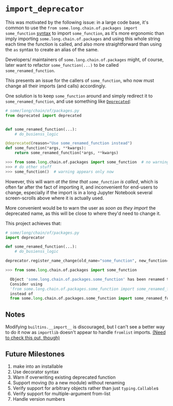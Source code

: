# `import_deprecator`

This was motivated by the following issue:
in a large code base, it's common to use the `from some.long.chain.of.packages import some_function` [syntax](https://docs.python.org/3.10/reference/simple_stmts.html#import:~:text=from%20foo.bar%20import%20baz%20%20%20%20%23%20foo%2C%20foo.bar%2C%20and%20foo.bar.baz%20imported%2C%20foo.bar.baz%20bound%20as%20baz) to import `some_function`, as it's more ergonomic than imply importing `some.long.chain.of.packages` and using this whole string each time the function is called, and also more straightforward than using the `as` syntax to create an alias of the same. 

Developers/ maintainers of `some.long.chain.of.packages` might, of course, later want to refactor `some_function(...)` to be called `some_renamed_function`.

This presents an issue for the callers of `some_function`, who now must change all their imports (and calls) accordingly. 

One solution is to keep `some_function` around and simply redirect it to `some_renamed_function`, and use something like  [`Deprecated`](https://pypi.org/project/Deprecated/):

```python
# some/long/chain/of/packages.py
from deprecated import deprecated


def some_renamed_function(...):
    # do_busienss_logic

@deprecated(reason="Use some_renamed_function instead")
def some_function(*args, **kwargs):
    return some_renamed_function(*args, **kwargs)
```

```python
>>> from some.long.chain.of.packages import some_function  # no warning
>>> # do other stuff
>>> some_function()  # warning appears only now

```

However, this will warn _at the time that `some_function` is called_, which is often far after the fact of importing it, and inconvenient for end-users to change, especially if the import is in a long Jupyter Notebook several screen-scrolls above where it is actually used. 

More convenient would be to warn the user as _soon as they import_ the deprecated name, as this will be close to where they'd need to change it.

This project achieves that:

```python
# some/long/chain/of/packages.py
import deprecator

def some_renamed_function(...):
    # do_busienss_logic

deprecator.register_name_change(old_name="some_function", new_function=some_renamed_function)
```

```python
>>> from some.long.chain.of.packages import some_function

  Object 'some.long.chain.of.packages.some_function' has been renamed to 'some.long.chain.of.packages.some_renamed_function'!
  Consider using
  'from some.long.chain.of.packages.some_function import some_renamed_function'
  instead of
  from some.long.chain.of.packages.some_function import some_renamed_function
```



## Notes

Modifying  `builtins.__import__` is discouraged, but I can't see a better way to do it now as `importlib` doesn't appear to handle `fromlist` imports. [(Need to check this out, though)](https://github.com/python/cpython/blob/2b428a1faed88f148ede131e3b86ab6227c6c3f0/Lib/importlib/_bootstrap.py#L1211) 


## Future Milestones
1. make into an installable
1. Use decorator syntax
2. Warn if overwriting existing deprecated function
6. Support moving (to a new module) without renaming
7. Verify support for arbitrary objects rather than just `typing.Callable`s
8. Verify support for multiple-argument from-list 
9. Handle version numbers



